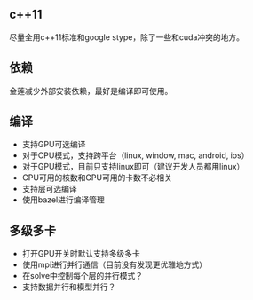 ## c++11 
尽量全用c++11标准和google stype，除了一些和cuda冲突的地方。

## 依赖
金莲减少外部安装依赖，最好是编译即可使用。

## 编译
 - 支持GPU可选编译
 - 对于CPU模式，支持跨平台（linux, window, mac, android, ios）
 - 对于GPU模式，目前只支持linux即可（建议开发人员都用linux）
 - CPU可用的核数和GPU可用的卡数不必相关
 - 支持层可选编译
 - 使用bazel进行编译管理

## 多级多卡
 - 打开GPU开关时默认支持多级多卡
 - 使用mpi进行并行通信（目前没有发现更优雅地方式）
 - 在solve中控制每个层的并行模式？
 - 支持数据并行和模型并行？
